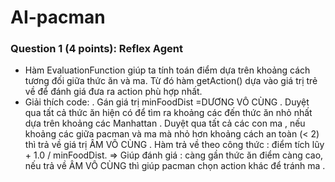 # AI-pacman

### Question 1 (4 points): Reflex Agent

- Hàm EvaluationFunction giúp ta tính toán điểm dựa trên khoảng cách tương đối giữa thức ăn và ma. Từ đó hàm getAction() dựa vào giá trị trẻ về để đánh giá đưa ra action phù hợp nhất.
- Giải thích code:
  . Gán giá trị minFoodDist =DƯƠNG VÔ CÙNG
  . Duyệt qua tất cả thức ăn hiện có để tìm ra khoảng các đến thức ăn nhỏ nhất dựa trên khoảng các Manhattan
  . Duyệt qua tất cả các con ma , nếu khoảng các giữa pacman và ma mà nhỏ hơn khoảng cách an toàn (< 2) thì trả về giá trị ÂM VÔ CÙNG
  . Hàm trả về theo công thức : điểm tích lũy + 1.0 / minFoodDist.
  => Giúp đánh giá : càng gần thức ăn điểm càng cao, nếu trả về ÂM VÔ CÙNG thì giúp pacman chọn action khác để tránh ma .
